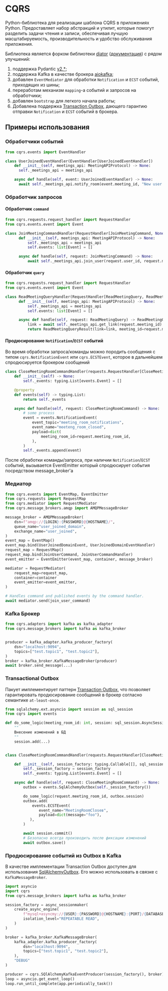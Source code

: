# CQRS

Python-библиотека для реализации шаблона CQRS в приложениях Python. Предоставляет набор абстракций и утилит, которые
помогут разделить задачи чтения и записи, обеспечивая лучшую масштабируемость, производительность и удобство
обслуживания приложения.

Библиотека является форком
библиотеки [diator](https://github.com/akhundMurad/diator) ([документация](https://akhundmurad.github.io/diator/)) с
рядом улучшений:

1. поддержка Pydantic [v2.*](https://docs.pydantic.dev/2.8/);
2. поддержка Kafka в качестве брокера [aiokafka](https://github.com/aio-libs/aiokafka);
3. добавлен `EventMediator` для
   обработки `Notification` и `ECST` событий, приходящих из шины;
4. переработам механизм `mapping`-а событий и запросов на обработчики;
5. добавлен `bootstrap` для легкого начала работы;
6. Добавлена поддержка [Transaction Outbox](https://microservices.io/patterns/data/transactional-outbox.html),
дающего гарантию отправки `Notification` и `ECST` событий в брокера.

## Примеры использования

### Обработчики событий

```python
from cqrs.events import EventHandler

class UserJoinedEventHandler(EventHandler[UserJoinedEventHandler])
    def __init__(self, meetings_api: MeetingAPIProtocol) -> None:
      self._meetings_api = meetings_api

    async def handle(self, event: UserJoinedEventHandler) -> None:
      await self._meetings_api.notify_room(event.meeting_id, "New user joined!")
```

### Обработчик запросов

#### Обработчик `command`

```python
from cqrs.requests.request_handler import RequestHandler
from cqrs.events.event import Event

class JoinMeetingCommandHandler(RequestHandler[JoinMeetingCommand, None])
      def __init__(self, meetings_api: MeetingAPIProtocol) -> None:
          self._meetings_api = meetings_api
          self.events: list[Event] = []

      async def handle(self, request: JoinMeetingCommand) -> None:
          await self._meetings_api.join_user(request.user_id, request.meeting_id)
```

#### Обработчик `query`

```python
from cqrs.requests.request_handler import RequestHandler
from cqrs.events.event import Event

class ReadMeetingQueryHandler(RequestHandler[ReadMeetingQuery, ReadMeetingQueryResult])
      def __init__(self, meetings_api: MeetingAPIProtocol) -> None:
          self._meetings_api = meetings_api
          self.events: list[Event] = []

      async def handle(self, request: ReadMeetingQuery) -> ReadMeetingQueryResult:
          link = await self._meetings_api.get_link(request.meeting_id)
          return ReadMeetingQueryResult(link=link, meeting_id=request.meeting_id)

```

#### Продюсирование `Notification`/`ECST` событий

Во время обработки запроса/команды можно породить сообщения с типом `cqrs.NotificationEvent` или `cqrs.ECSTEvent`,
которое в дальнейшем спродюсируется брокером сообщений

```python
class CloseMeetingRoomCommandHandler(requests.RequestHandler[CloseMeetingRoomCommand, None]):
    def __init__(self) -> None:
        self._events: typing.List[events.Event] = []

    @property
    def events(self) -> typing.List:
        return self._events

    async def handle(self, request: CloseMeetingRoomCommand) -> None:
        # some process
        event = events.NotificationEvent(
            event_topic="meeting_room_notifications",
            event_name="meeteng_room_closed",
            payload=dict(
                meeting_room_id=request.meeting_room_id,
            ),
        )
        self._events.append(event)
```

После обработки команды/запроса, при наличии `Notification`/`ECST` событий, вызывается EventEmitter который
спродюсирует
события посредством message_broker'а

### Медиатор

```python
from cqrs.events import EventMap, EventEmitter
from cqrs.requests import RequestMap
from cqrs.mediator import RequestMediator
from cqrs.message_brokers.amqp import AMQPMessageBroker

message_broker = AMQPMessageBroker(
    dsn=f"amqp://{LOGIN}:{PASSWORD}@{HOSTNAME}/",
    queue_name="user_joined_domain",
    exchange_name="user_joined",
)
event_map = EventMap()
event_map.bind(UserJoinedDomainEvent, UserJoinedDomainEventHandler)
request_map = RequestMap()
request_map.bind(JoinUserCommand, JoinUserCommandHandler)
event_emitter = EventEmitter(event_map, container, message_broker)

mediator = RequestMediator(
    request_map=request_map,
    container=container
    event_emitter=event_emitter,
)

# Handles command and published events by the command handler.
await mediator.send(join_user_command)
```

### Kafka Брокер

```python
from cqrs.adapters import kafka as kafka_adapter
from cqrs.message_brokers import kafka as kafka_broker


producer = kafka_adapter.kafka_producer_factory(
    dsn="localhost:9094",
    topics=["test.topic1", "test.topic2"],
)
broker = kafka_broker.KafkaMessageBroker(producer)
await broker.send_message(...)
```

### Transactional Outbox

Пакует имплементирует паттерн [Transaction Outbox](https://microservices.io/patterns/data/transactional-outbox.html),
что позволяет гарантировать продюсирование сообщений в брокер согласно семантике `at-least-once`.

```python
from sqlalchemy.ext.asyncio import session as sql_session
from cqrs import events

def do_some_logic(meeting_room_id: int, session: sql_session.AsyncSession):
    ""
    Внесение изменений в БД
    ""
    session.add(...)


class CloseMeetingRoomCommandHandler(requests.RequestHandler[CloseMeetingRoomCommand, None]):

    def __init__(self, session_factory: typing.Callable[[], sql_session.AsyncSession]):
        self._session_factory = session_factory
        self._events: typing.List[events.Event] = []

    async def handle(self, request: CloseMeetingRoomCommand) -> None:
        outbox = events.SqlAlchemyOutbox(self._session_factory())

        do_some_logic(request.meeting_room_id, outbox.session)
        outbox.add(
            events.ECSTEvent(
               event_name="MeetingRoomCloseв",
               payload=dict(message="foo"),
           ),
        )

        await session.commit()
        # Безопасно всегда производить после фиксации изменений
        await outbox.save()
```


### Продюсирование событий из Outbox  в Kafka

В качестве имплементации Transaction Outbox доступен для использования [SqlAlchemyOutbox](https://gitlab.timeweb.net/finance/billing/cqrs/-/blob/main/src/cqrs/outbox/sqlalchemy.py?ref_type=heads).
Его можно использовать в связке с `KafkaMessageBroker`.
```python
import asyncio
import cqrs
from cqrs.message_brokers import kafka as kafka_broker

session_factory = async_sessionmaker(
    create_async_engine(
        f"mysql+asyncmy://{USER}:{PASSWORD}@{HOSTNAME}:{PORT}/{DATABASE}",
        isolation_level="REPEATABLE READ",
    )
)

broker = kafka_broker.KafkaMessageBroker(
    kafka_adapter.kafka_producer_factory(
        dsn="localhost:9094",
        topics=["test.topic1", "test.topic2"],
    ),
    "DEBUG"
)

producer = cqrs.SQlAlchemyKafkaEventProducer(session_factory(), broker)
loop = asyncio.get_event_loop()
loop.run_until_complete(app.periodically_task())
```
